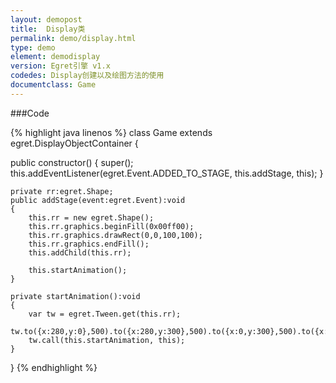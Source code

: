 ```yaml
---
layout: demopost
title:  Display类
permalink: demo/display.html
type: demo
element: demodisplay
version: Egret引擎 v1.x
codedes: Display创建以及绘图方法的使用
documentclass: Game
---
```


###Code

{% highlight java linenos %}
class Game extends egret.DisplayObjectContainer {

public constructor() {
        super();
        this.addEventListener(egret.Event.ADDED_TO_STAGE, this.addStage, this);
}
    
    private rr:egret.Shape;
    public addStage(event:egret.Event):void
    {
        this.rr = new egret.Shape();
        this.rr.graphics.beginFill(0x00ff00);
        this.rr.graphics.drawRect(0,0,100,100);
        this.rr.graphics.endFill();
        this.addChild(this.rr);

        this.startAnimation();
    }

    private startAnimation():void
    {
        var tw = egret.Tween.get(this.rr);
        tw.to({x:280,y:0},500).to({x:280,y:300},500).to({x:0,y:300},500).to({x:0,y:0},500);
        tw.call(this.startAnimation, this);
    }
}
{% endhighlight %}